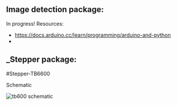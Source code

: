 ## Image detection package:
In progress!
Resources:
* https://docs.arduino.cc/learn/programming/arduino-and-python
* 

## _Stepper package:

#Stepper-TB6600

Schematic 

![tb600 schematic](https://user-images.githubusercontent.com/9832108/80222610-f90ebe80-85fb-11ea-96dc-08712a1996f7.png)
